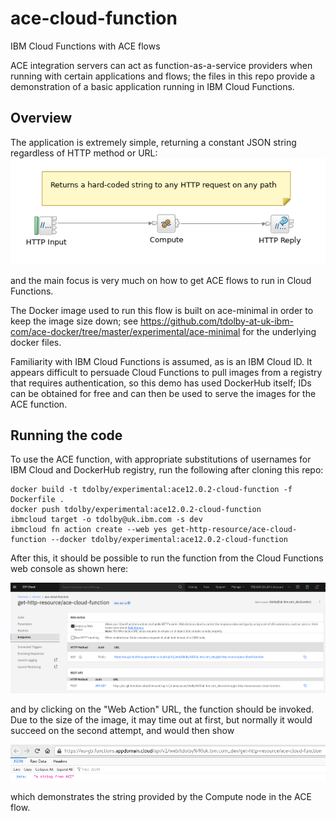 # ace-cloud-function
IBM Cloud Functions with ACE flows

ACE integration servers can act as function-as-a-service providers when running with 
certain applications and flows; the files in this repo provide a demonstration of a 
basic application running in IBM Cloud Functions.

## Overview

The application is extremely simple, returning a constant JSON string regardless of 
HTTP method or URL:
![ACE Function flow](images/aceFunction-flow.png)

and the main focus is very much on how to get ACE flows to run in Cloud Functions.

The Docker image used to run this flow is built on ace-minimal in order to keep the
image size down; see https://github.com/tdolby-at-uk-ibm-com/ace-docker/tree/master/experimental/ace-minimal
for the underlying docker files.

Familiarity with IBM Cloud Functions is assumed, as is an IBM Cloud ID. It appears
difficult to persuade Cloud Functions to pull images from a registry that requires
authentication, so this demo has used DockerHub itself; IDs can be obtained for free
and can then be used to serve the images for the ACE function.

## Running the code

To use the ACE function, with appropriate substitutions of usernames for IBM Cloud and 
DockerHub registry, run the following after cloning this repo:
```
docker build -t tdolby/experimental:ace12.0.2-cloud-function -f Dockerfile .
docker push tdolby/experimental:ace12.0.2-cloud-function
ibmcloud target -o tdolby@uk.ibm.com -s dev
ibmcloud fn action create --web yes get-http-resource/ace-cloud-function --docker tdolby/experimental:ace12.0.2-cloud-function
```

After this, it should be possible to run the function from the Cloud Functions web
console as shown here:

![Web Console](images/ace-cloud-function-web-page.png)

and by clicking on the "Web Action" URL, the function should be invoked. Due to the 
size of the image, it may time out at first, but normally it would succeed on the
second attempt, and would then show

![Function invoke](images/ace-cloud-function-invoke.png)

which demonstrates the string provided by the Compute node in the ACE flow.
